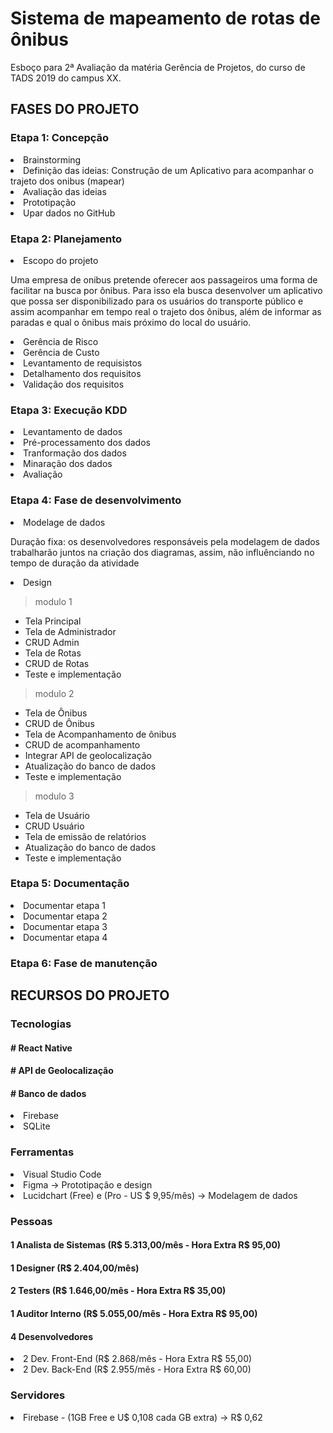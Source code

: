 # Sistema de mapeamento de rotas de ônibus
Esboço para 2ª Avaliação da matéria Gerência de Projetos, do curso de TADS 2019 do campus XX.

<h2> FASES DO PROJETO </h2>
<h3>Etapa 1: Concepção</h3>
<li>Brainstorming</li>
<li>Definição das ideias: Construção de um Aplicativo para acompanhar o trajeto dos onibus (mapear)</li>
<li>Avaliação das ideias</li>
<li>Prototipação</li>
<li>Upar dados no GitHub</li>

<h3>Etapa 2: Planejamento</h3>
<li>Escopo do projeto</li>
<p>Uma empresa de onibus pretende oferecer aos passageiros uma forma de facilitar na busca por ônibus. Para isso ela busca desenvolver um aplicativo que possa ser disponibilizado para os usuários do transporte público e assim acompanhar em tempo real o trajeto dos ônibus, além de informar as paradas e qual o ônibus mais próximo do local do usuário.</p>
<li>Gerência de Risco</li>
<li>Gerência de Custo</li>
<li>Levantamento de requisistos</li>
<li>Detalhamento dos requisitos</li>
<li>Validação dos requisitos</li>

<h3>Etapa 3: Execução KDD</h3>
<li>Levantamento de dados</li>
<li>Pré-processamento dos dados</li>
<li>Tranformação dos dados</li>
<li>Minaração dos dados</li>
<li>Avaliação</li>

<h3>Etapa 4: Fase de desenvolvimento</h3>
<li>Modelage de dados</li>
<p> Duração fixa: os desenvolvedores responsáveis pela modelagem de dados trabalharão juntos na criação dos diagramas, assim, não influênciando no tempo de duração da atividade</p>
<li>Design</li>

> modulo 1
- Tela Principal
- Tela de Administrador
- CRUD Admin
- Tela de Rotas
- CRUD de Rotas
- Teste e implementação

> modulo 2
- Tela de Ônibus
- CRUD de Ônibus
- Tela de Acompanhamento de ônibus
- CRUD de acompanhamento
- Integrar API de geolocalização
- Atualização do banco de dados
- Teste e implementação

> modulo 3
- Tela de Usuário
- CRUD Usuário
- Tela de emissão de relatórios
- Atualização do banco de dados
- Teste e implementação

<h3>Etapa 5: Documentação</h3>
<li>Documentar etapa 1</li>
<li>Documentar etapa 2</li>
<li>Documentar etapa 3</li>
<li>Documentar etapa 4</li>

<h3>Etapa 6: Fase de manutenção</h3>

<h2> RECURSOS DO PROJETO </h2>
<h3>Tecnologias</h3>
<h4># React Native</h4>
<h4># API de Geolocalização</h4>
<h4># Banco de dados</h4>
<li>Firebase</li>
<li>SQLite</li>

<h3>Ferramentas</h3>
<li>Visual Studio Code</li>
<li>Figma -> Prototipação e design</li>
<li>Lucidchart (Free) e (Pro - US $ 9,95/mês) -> Modelagem de dados</li>

<h3>Pessoas</h3>
<h4>1 Analista de Sistemas (R$ 5.313,00/mês - Hora Extra R$ 95,00)</h4>
<h4>1 Designer (R$ 2.404,00/mês)</h4>
<h4>2 Testers (R$ 1.646,00/mês - Hora Extra R$ 35,00)</h4>
<h4>1 Auditor Interno (R$ 5.055,00/mês - Hora Extra R$ 95,00)</h4>

<h4>4 Desenvolvedores</h4>
<li>2 Dev. Front-End (R$ 2.868/mês - Hora Extra R$ 55,00)</li>
<li>2 Dev. Back-End (R$ 2.955/mês - Hora Extra R$ 60,00)</li>


<h3>Servidores</h3>
<li>Firebase - (1GB Free e U$ 0,108 cada GB extra) -> R$ 0,62</li>

